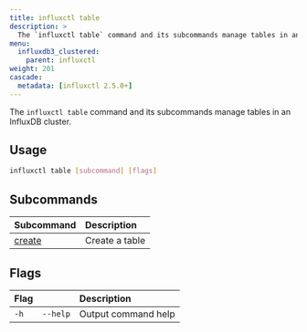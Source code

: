 ```yaml
---
title: influxctl table
description: >
  The `influxctl table` command and its subcommands manage tables in an InfluxDB cluster.
menu:
  influxdb3_clustered:
    parent: influxctl
weight: 201
cascade:
  metadata: [influxctl 2.5.0+]
---
```


The `influxctl table` command and its subcommands manage tables in an InfluxDB cluster.

## Usage

```sh
influxctl table [subcommand] [flags]
```

## Subcommands

| Subcommand                                                          | Description    |
| :------------------------------------------------------------------ | :------------- |
| [create](/influxdb3/clustered/reference/cli/influxctl/table/create/) | Create a table |

## Flags

| Flag |          | Description         |
| :--- | :------- | :------------------ |
| `-h` | `--help` | Output command help |
